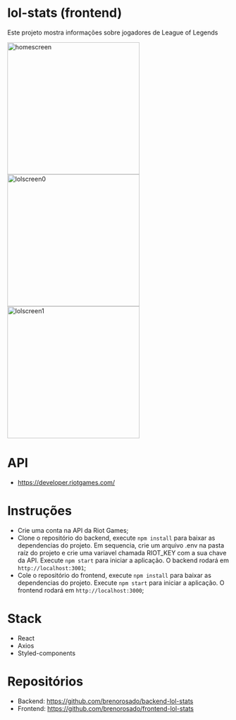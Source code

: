 # lol-stats (frontend)
Este projeto mostra informações sobre jogadores de League of Legends

<img src='https://user-images.githubusercontent.com/83065685/150190040-499860b9-e8c0-420e-84e3-7bf4f32b0ebf.png' alt='homescreen' style="height: 300px;"/>
<img src='https://user-images.githubusercontent.com/83065685/150190058-5aeb6baa-d087-4ce4-8992-177dc58994fd.png' alt='lolscreen0' style="height: 300px;"/>
<img src='https://user-images.githubusercontent.com/83065685/150190063-8f3cac45-287d-484a-b8c8-f061098cec11.png' alt='lolscreen1' style="height: 300px;"/>

# API
- https://developer.riotgames.com/

# Instruções
- Crie uma conta na API da Riot Games;
- Clone o repositório do backend, execute `npm install` para baixar as dependencias do projeto. Em sequencia, crie um arquivo .env na pasta raíz do projeto e crie uma variavel chamada RIOT_KEY com a sua chave da API. Execute `npm start` para iniciar a aplicação. O backend rodará em `http://localhost:3001`;
- Cole o repositório do frontend, execute `npm install` para baixar as dependencias do projeto. Execute `npm start` para iniciar a aplicação. O frontend rodará em `http://localhost:3000`;

# Stack
- React
- Axios
- Styled-components

# Repositórios
- Backend: https://github.com/brenorosado/backend-lol-stats
- Frontend: https://github.com/brenorosado/frontend-lol-stats
